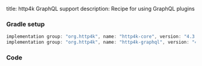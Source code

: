 title: http4k GraphQL support
description: Recipe for using GraphQL plugins 

### Gradle setup

```groovy
implementation group: "org.http4k", name: "http4k-core", version: "4.3.2.2"
implementation group: "org.http4k", name: "http4k-graphql", version: "4.3.2.2"
```

### Code [<img class="octocat"/>](https://github.com/http4k/http4k/blob/master/src/docs/cookbook/graphql/example.kt)

<script src="https://gist-it.appspot.com/https://github.com/http4k/http4k/blob/master/src/docs/cookbook/graphql/example.kt"></script>
